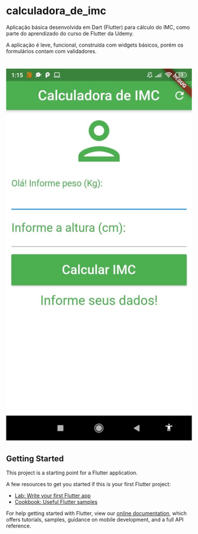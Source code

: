 # calculadora_de_imc

Aplicação básica desenvolvida em Dart (Flutter) para cálculo do IMC, como parte do aprendizado do curso de Flutter da Udemy.

A aplicação é leve, funcional, construída com widgets básicos, porém os formulários contam com validadores.

# ![Tela da Aplicação](https://github.com/charlesrobson/calculadora_de_imc_Mobile_Flutter/blob/master/photo_2020-11-07_23-41-21.jpg)

## Getting Started

This project is a starting point for a Flutter application.

A few resources to get you started if this is your first Flutter project:

- [Lab: Write your first Flutter app](https://flutter.dev/docs/get-started/codelab)
- [Cookbook: Useful Flutter samples](https://flutter.dev/docs/cookbook)

For help getting started with Flutter, view our
[online documentation](https://flutter.dev/docs), which offers tutorials,
samples, guidance on mobile development, and a full API reference.



